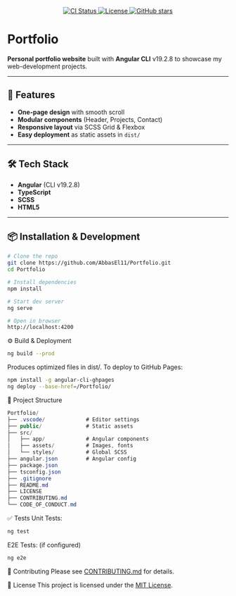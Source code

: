 <p align="center">
  <a href="https://github.com/AbbasEl11/Portfolio/actions">
    <img src="https://img.shields.io/github/actions/workflow/status/AbbasEl11/Portfolio/ci.yml?branch=main"
         alt="CI Status">
  </a>
  <a href="LICENSE">
    <img src="https://img.shields.io/badge/license-MIT-blue.svg"
         alt="License">
  </a>
  <a href="https://github.com/AbbasEl11/Portfolio/stargazers">
    <img src="https://img.shields.io/github/stars/AbbasEl11/Portfolio?style=social"
         alt="GitHub stars">
  </a>
</p>

# Portfolio

**Personal portfolio website** built with **Angular CLI** v19.2.8 to showcase my web-development projects.

---

## 🚀 Features

- **One-page design** with smooth scroll  
- **Modular components** (Header, Projects, Contact)  
- **Responsive layout** via SCSS Grid & Flexbox  
- **Easy deployment** as static assets in `dist/`

---

## 🛠️ Tech Stack

- **Angular** (CLI v19.2.8)  
- **TypeScript**  
- **SCSS**  
- **HTML5**

---

## 📦 Installation & Development

```bash
# Clone the repo
git clone https://github.com/AbbasEl11/Portfolio.git
cd Portfolio

# Install dependencies
npm install

# Start dev server
ng serve

# Open in browser
http://localhost:4200
````

⚙️ Build & Deployment

```bash
ng build --prod
````

Produces optimized files in dist/.
To deploy to GitHub Pages:

```bash
npm install -g angular-cli-ghpages
ng deploy --base-href=/Portfolio/
````

📁 Project Structure

```csharp
Portfolio/
├── .vscode/             # Editor settings
├── public/              # Static assets
├── src/
│   ├── app/             # Angular components
│   ├── assets/          # Images, fonts
│   └── styles/          # Global SCSS
├── angular.json         # Angular config
├── package.json
├── tsconfig.json
├── .gitignore
├── README.md
├── LICENSE
├── CONTRIBUTING.md
└── CODE_OF_CONDUCT.md
````

✅ Tests
Unit Tests:

```bash
ng test
```

E2E Tests: (if configured)

```bash
ng e2e
```

🤝 Contributing
Please see [CONTRIBUTING.md](CONTRIBUTING.md) for details.

📄 License
This project is licensed under the [MIT License](LICENSE).
